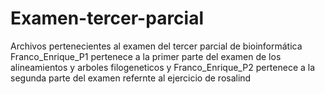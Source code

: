 # Examen-tercer-parcial
Archivos pertenecientes al examen del tercer parcial de bioinformática 
Franco_Enrique_P1 pertenece a la primer parte del examen de los alineamientos y arboles filogeneticos y Franco_Enrique_P2 pertenece a la segunda parte del examen 
refernte al ejercicio de rosalind
